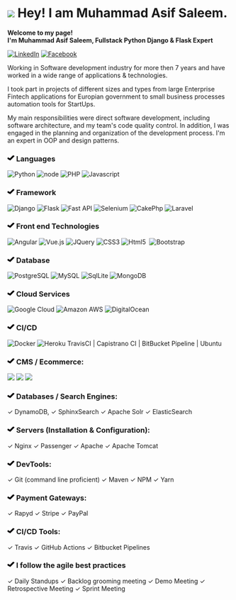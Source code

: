 
<h1><img src="https://emojis.slackmojis.com/emojis/images/1608026376/11743/kermit_typing.gif?1608026376" width="30"/> Hey! I am Muhammad Asif Saleem.</h1>

<p><b>Welcome to my page! </br> I'm Muhammad Asif Saleem, Fullstack Python Django & Flask Expert</b> </b></p>

<a href='https://www.linkedin.com/in/muhammad-asif-saleem-sidhu/' ><img alt="LinkedIn" src="https://img.shields.io/badge/LinkedIn-0077B5?style=for-the-badge&logo=linkedin&logoColor=white" /></a>
<a href='https://www.facebook.com/muhammad.a.saleem.908' ><img alt="Facebook" src="https://img.shields.io/badge/Facebook-1877F2?style=for-the-badge&logo=facebook&logoColor=white" /></a>


<p>
Working in Software development industry for more then 7 years and have worked in a wide range of applications & technologies.

 I took part in projects of different sizes and types from large Enterprise Fintech applications for Europian government to small business processes automation tools for StartUps.

 My main responsibilities were direct software development, including software architecture, and my team's code quality control. In addition, I was engaged in the planning and organization of the development process. I'm an expert in OOP and design patterns.
</p>


<h3><img src='https://raw.githubusercontent.com/asifsidhu65/asifsidhu65/main/checked-mark.png'/> Languages </h3>

<p>

  <img alt="Python" src="https://img.shields.io/badge/Python-3776AB?style=for-the-badge&logo=python&logoColor=white" />
  <img alt="node" src="https://img.shields.io/badge/node-33ff00?style=for-the-badge&logo=node&color=green" />
  <img alt="PHP" src="https://img.shields.io/badge/PHP-777BB4?style=for-the-badge&logo=php&logoColor=white" /> 
  <img alt="Javascript" src="https://img.shields.io/badge/JavaScript-F7DF1E?style=for-the-badge&logo=javascript&logoColor=black" />
</p>

<h3><img src='https://raw.githubusercontent.com/asifsidhu65/asifsidhu65/main/checked-mark.png'/> Framework </h3>
<p>
  <img alt="Django" src="https://img.shields.io/badge/Django-092E20?style=for-the-badge&logo=django&logoColor=white" />
  <img alt="Flask" src="https://img.shields.io/static/v1?style=for-the-badge&message=Flask&color=000000&logo=Flask&logoColor=FFFFFF&label=" />
	<img alt="Fast API" src="https://img.shields.io/static/v1?style=for-the-badge&message=FastAPI&color=009688&logo=FastAPI&logoColor=FFFFFF&label=" />
  <img alt="Selenium" src="https://img.shields.io/static/v1?style=for-the-badge&message=Selenium&color=43B02A&logo=Selenium&logoColor=FFFFFF&label=" />
  <img alt="CakePhp" src="https://img.shields.io/static/v1?style=for-the-badge&message=CakePHP&color=D33C43&logo=CakePHP&logoColor=FFFFFF&label=" />
	<img alt="Laravel" src="https://img.shields.io/badge/Laravel-FF2D20?style=for-the-badge&logo=laravel&logoColor=white" />
</p>

<h3> <img src='https://raw.githubusercontent.com/asifsidhu65/asifsidhu65/main/checked-mark.png'/> Front end Technologies </h3>
<p>
  <img alt="Angular" src="https://img.shields.io/badge/AngularJS-E23237?style=for-the-badge&logo=angularjs&logoColor=white" />
	<img alt="Vue.js" src="https://img.shields.io/badge/Vue.js-35495E?style=for-the-badge&logo=vue.js&logoColor=4FC08D" />
  <img alt="JQuery" src="https://img.shields.io/badge/jQuery-0769AD?style=for-the-badge&logo=jquery&logoColor=white" />
  <img alt="CSS3" src="https://img.shields.io/badge/CSS3-1572B6?style=for-the-badge&logo=css3&logoColor=white" />
  <img alt="Html5" src="https://img.shields.io/static/v1?style=for-the-badge&message=HTML5&color=E34F26&logo=HTML5&logoColor=FFFFFF&label=" />
	<img alt="" src="https://img.shields.io/static/v1?style=for-the-badge&message=Quasar&color=1976D2&logo=Quasar&logoColor=FFFFFF&label=" />
  <img alt="Bootstrap" src="https://img.shields.io/badge/Bootstrap-563D7C?style=for-the-badge&logo=bootstrap&logoColor=white" />
</p>

<h3><img src='https://raw.githubusercontent.com/asifsidhu65/asifsidhu65/main/checked-mark.png'/> Database</h3>
<p>
  <img alt="PostgreSQL" src="https://img.shields.io/badge/PostgreSQL-316192?style=for-the-badge&logo=postgresql&logoColor=white" />
  <img alt="MySQL" src="https://img.shields.io/badge/MySQL-00000F?style=for-the-badge&logo=mysql&logoColor=white" />
  <img alt="SqlLite" src="https://img.shields.io/badge/SQLite-07405E?style=for-the-badge&logo=sqlite&logoColor=white" />
  <img alt="MongoDB" src="https://img.shields.io/static/v1?style=for-the-badge&message=MongoDB&color=47A248&logo=MongoDB&logoColor=FFFFFF&label=" />

</p>

<h3> <img src='https://raw.githubusercontent.com/asifsidhu65/asifsidhu65/main/checked-mark.png'/> Cloud Services</h3>
<p>
  <img alt="Google Cloud" src="https://img.shields.io/badge/Google_Cloud-4285F4?style=for-the-badge&logo=google-cloud&logoColor=white" />
  <img alt="Amazon AWS" src="https://img.shields.io/badge/Amazon_AWS-232F3E?style=for-the-badge&logo=amazon-aws&logoColor=white" />
 <img alt="DigitalOcean" src="https://img.shields.io/static/v1?style=for-the-badge&message=DigitalOcean&color=0080FF&logo=DigitalOcean&logoColor=FFFFFF&label=" />
</p>

<h3> <img src='https://raw.githubusercontent.com/asifsidhu65/asifsidhu65/main/checked-mark.png'/> CI/CD </h3>
<p>
  <img alt="Docker" src="https://img.shields.io/badge/-Docker-46a2f1?style=flat-square&logo=docker&logoColor=white" />
  <img alt="Heroku" src="https://img.shields.io/badge/Heroku-430098?style=for-the-badge&logo=heroku&logoColor=white" />
   TravisCI | Capistrano CI | BitBucket Pipeline | Ubuntu
</p>


<h3><img src='https://raw.githubusercontent.com/asifsidhu65/asifsidhu65/main/checked-mark.png'/> CMS / Ecommerce:</h3>
<p>
	<img src='https://img.shields.io/static/v1?style=for-the-badge&message=Shopify&color=222222&logo=Shopify&logoColor=7AB55C&label=' />
	<img src='https://img.shields.io/static/v1?style=for-the-badge&message=Wagtail&color=43B1B0&logo=Wagtail&logoColor=FFFFFF&label=' />
	<img src='https://img.shields.io/static/v1?style=for-the-badge&message=WordPress&color=21759B&logo=WordPress&logoColor=FFFFFF&label=' />
</p>


<h3><img src='https://raw.githubusercontent.com/asifsidhu65/asifsidhu65/main/checked-mark.png'/> Databases / Search Engines:</h3>
✓ DynamoDB,
✓ SphinxSearch
✓ Apache Solr
✓ ElasticSearch

<h3><img src='https://raw.githubusercontent.com/asifsidhu65/asifsidhu65/main/checked-mark.png'/> Servers (Installation & Configuration):</h3>
✓ Nginx
✓ Passenger
✓ Apache
✓ Apache Tomcat

<h3><img src='https://raw.githubusercontent.com/asifsidhu65/asifsidhu65/main/checked-mark.png'/> DevTools:</h3>
✓ Git (command line proficient)
✓ Maven
✓ NPM
✓ Yarn

<h3><img src='https://raw.githubusercontent.com/asifsidhu65/asifsidhu65/main/checked-mark.png'/> Payment Gateways:</h3>
✓ Rapyd
✓ Stripe
✓ PayPal

<h3><img src='https://raw.githubusercontent.com/asifsidhu65/asifsidhu65/main/checked-mark.png'/> CI/CD Tools:</h3>
✓ Travis
✓ GitHub Actions
✓ Bitbucket Pipelines

<h3><img src='https://raw.githubusercontent.com/asifsidhu65/asifsidhu65/main/checked-mark.png'/>  I follow the agile best practices</h3>
✓ Daily Standups
✓ Backlog grooming meeting
✓ Demo Meeting
✓ Retrospective Meeting
✓ Sprint Meeting
